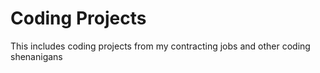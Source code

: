 # Coding Projects
This includes coding projects from my contracting jobs
and other coding shenanigans
